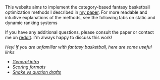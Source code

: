 This website aims to implement the category-based fantasy basketball optimization methods I described in [my paper](https://arxiv.org/abs/2307.02188). For more readable and intuitive explanations of the methods, see the following tabs on static and dynamic ranking systems

If you have any additional questions, please consult the paper or contact me on [reddit](https://www.reddit.com/user/zeros1123). I'm always happy to discuss this work! 

*Hey! If you are unfamiliar with fantasy basketball, here are some useful links*
- [*General intro*](https://dunkorthree.com/how-fantasy-basketball-work/)
- [*Scoring formats*](https://support.espn.com/hc/en-us/articles/360003913972-Scoring-Formats)
- [*Snake vs auction drafts*](https://www.dummies.com/article/home-auto-hobbies/sports-recreation/fantasy-sports/fantasy-football/understanding-fantasy-football-snake-and-auction-drafts-149492/)
